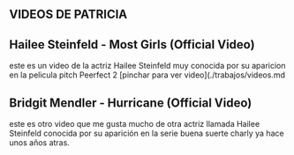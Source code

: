 ## VIDEOS DE PATRICIA 

##  Hailee Steinfeld - Most Girls (Official Video)
este es un video de la actriz Hailee Steinfeld muy conocida por su aparicion
en la pelicula pitch Peerfect 2
[pinchar para ver video](./trabajos/videos.md

## Bridgit Mendler - Hurricane (Official Video)
este es otro video que me gusta mucho de otra actriz llamada Hailee Steinfeld conocida por su aparición 
en la serie buena suerte charly ya hace unos años atras.

